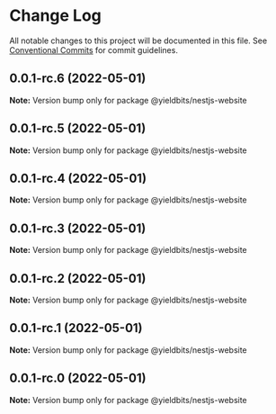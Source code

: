 # Change Log

All notable changes to this project will be documented in this file.
See [Conventional Commits](https://conventionalcommits.org) for commit guidelines.

## 0.0.1-rc.6 (2022-05-01)

**Note:** Version bump only for package @yieldbits/nestjs-website





## 0.0.1-rc.5 (2022-05-01)

**Note:** Version bump only for package @yieldbits/nestjs-website





## 0.0.1-rc.4 (2022-05-01)

**Note:** Version bump only for package @yieldbits/nestjs-website





## 0.0.1-rc.3 (2022-05-01)

**Note:** Version bump only for package @yieldbits/nestjs-website





## 0.0.1-rc.2 (2022-05-01)

**Note:** Version bump only for package @yieldbits/nestjs-website





## 0.0.1-rc.1 (2022-05-01)

**Note:** Version bump only for package @yieldbits/nestjs-website





## 0.0.1-rc.0 (2022-05-01)

**Note:** Version bump only for package @yieldbits/nestjs-website
